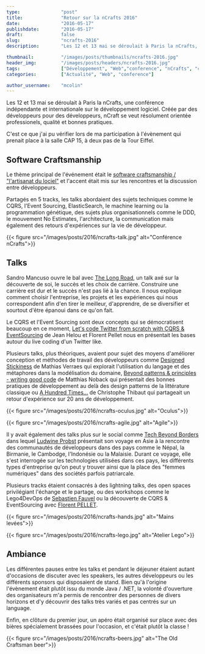 ```yaml
---
type:               "post"
title:              "Retour sur la nCrafts 2016"
date:               "2016-05-17"
publishdate:        "2016-05-17"
draft:              false
slug:               "ncrafts-2016"
description:        "Les 12 et 13 mai se déroulait à Paris la nCrafts, une conférence indépendante et internationale sur le développement logiciel."

thumbnail:          "/images/posts/thumbnails/ncrafts-2016.jpg"
header_img:         "/images/posts/headers/ncrafts-2016.jpg"
tags:               ["Développement", "Web","conference", "nCrafts", "craftsmanship"]
categories:         ["Actualité", "Web", "conference"]

author_username:    "mcolin"
---
```


Les 12 et 13 mai se déroulait à Paris la nCrafts, une conférence indépendante et internationale sur le développement logiciel.<!--more--> Créée par des développeurs pour des développeurs, nCraft se veut résolument orientée professionels, qualité et bonnes pratiques.

C'est ce que j'ai pu vérifier lors de ma participation à l'évènement qui prenait place à la salle CAP 15, à deux pas de la Tour Eiffel.

## Software Craftsmanship

Le thème principal de l'événement était le [software craftsmanship / "l'artisanat du lociel"](https://fr.wikipedia.org/wiki/Software_craftsmanship) et l'accent était mis sur les rencontres et la discussion entre développeurs.

Partagés en 5 tracks, les talks abordaient des sujets techniques comme le CQRS, l'Event Sourcing, ElasticSearch, le machine learning ou la programmation génétique, des sujets plus organisationnels comme le DDD, le mouvement No Estimates, l'architecture, la communication mais également des retours d'expériences sur la vie de développeur.

<p class="text-center">
    {{< figure src="/images/posts/2016/ncrafts-talk.jpg" alt="Conférence nCrafts">}}
</p>

## Talks

Sandro Mancuso ouvre le bal avec [The Long Road](http://ncrafts.io/speaker/sandromancuso), un talk axé sur la découverte de soi, le succès et les choix de carrière. Construire une carrière est dur et le succès n'est pas lié à la chance. Il nous explique comment choisir l'entreprise, les projets et les expériences qui nous correspondent afin d'en tirer le meilleur, d'apprendre, de se diversifier et sourtout d'être épanoui dans ce qu'on fait.

Le CQRS et l'Event Sourcing sont deux concepts qui se démocratisent beaucoup en ce moment, [Let's code Twitter from scratch with CQRS & EventSourcing](http://ncrafts.io/speaker/florentpellet) de Jean Helou et Florent Pellet nous en présentait les bases autour du live coding d'un Twitter like.

Plusieurs talks, plus théoriques, avaient pour sujet des moyens d'améliorer conception et méthodes de travail des développeurs comme [Designed Stickiness](https://speakerdeck.com/mathiasverraes/designed-stickiness) de Mathias Verraes qui explorait l'utilisation du langage et des métaphores dans la modélisation du domaine, [Beyond patterns & principles - writing good code](http://ncrafts.io/speaker/matthiasnoback) de Matthias Noback qui présentait des bonnes pratiques de développement au delà des design patterns de la littérature classique ou [A Hundred Times...](http://ncrafts.io/speaker/ToF_) de Christophe Thibaut qui partageait un retour d'expérience sur 20 ans de développement.

<div class=row>
	<div class="col-lg-6 col-md-6 col-sm-6 col-xs-6">
		<p class="text-center">
		    {{< figure src="/images/posts/2016/ncrafts-oculus.jpg" alt="Oculus">}}
		</p>
	</div>
	<div class="col-lg-6 col-md-6 col-sm-6 col-xs-6">
		<p class="text-center">
		    {{< figure src="/images/posts/2016/ncrafts-agile.jpg" alt="Agile">}}
		</p>
	</div>
</div>

Il y avait également des talks plus sur le social comme [Tech Beyond Borders](http://techbeyondborders.com/fr/) dans lequel [Ludwine Probst](https://twitter.com/nivdul) présentait son voyage en Asie à la rencontre des communautés de développeurs dans des pays comme le Népal, la Birmanie, le Cambodge, l'Indonésie ou la Malaisie. Durant ce voyage, elle s'est interrogée sur les technologies utilisées dans ces pays, les différents types d'entreprise qu'on peut y trouver ainsi que la place des "femmes numériques" dans des sociétés parfois patriarcale.

Plusieurs tracks étaient consacrés à des lightning talks, des open spaces privilégiant l'échange et le partage, ou des workshops comme le Lego4DevOps de [Sebastien Fauvel](https://twitter.com/sebfauvel) ou la découverte de CQRS & EventSourcing avec [Florent PELLET](https://twitter.com/florentpellet).

<div class=row>
	<div class="col-lg-6 col-md-6 col-sm-6 col-xs-6">
		<p class="text-center">
		    {{< figure src="/images/posts/2016/ncrafts-hands.jpg" alt="Mains levées">}}
		</p>
	</div>
	<div class="col-lg-6 col-md-6 col-sm-6 col-xs-6">
		<p class="text-center">
		    {{< figure src="/images/posts/2016/ncrafts-lego.jpg" alt="Atelier Lego">}}
		</p>
	</div>
</div>

## Ambiance

Les différentes pauses entre les talks et pendant le déjeuner étaient autant d'occasions de discuter avec les speakers, les autres développeurs ou les différents sponsors qui disposaient de stand. Bien qu'à l'origine l'évènement était plutôt issu du monde Java / .NET, la volonté d'ouverture des organisateurs m'a permis de rencontrer des personnes de divers horizons et d'y découvrir des talks très variés et pas centrés sur un language.

Enfin, en clôture du premier jour, un apéro était organisé sur place avec des bières spécialement brassées pour l'occasion, et c'était plutôt la classe !

<p class="text-center">
    {{< figure src="/images/posts/2016/ncrafts-beers.jpg" alt="The Old Craftsman beer">}}
</p>
